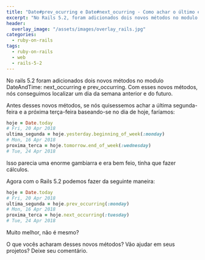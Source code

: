 ```yaml
---
title: "Date#prev_ocurring e Date#next_ocurring - Como achar o último e o próximo dia específico da semana"
excerpt: "No Rails 5.2, foram adicionados dois novos métodos no modulo DateAndTime: next_occurring e prev_occurring"
header:
  overlay_image: "/assets/images/overlay_rails.jpg"
categories:
  - ruby-on-rails
tags:
  - ruby-on-rails
  - web
  - rails-5-2
---
```

No rails 5.2 foram adicionados dois novos métodos no modulo DateAndTime: next_occurring e prev_occurring.
Com esses novos métodos, nós conseguimos localizar um dia da semana anterior e do futuro.

Antes desses novos métodos, se nós quisessemos achar a última segunda-feira e a próxima terça-feira baseando-se no dia de hoje, faríamos:
```ruby
hoje = Date.today
# Fri, 20 Apr 2018
ultima_segunda = hoje.yesterday.beginning_of_week(:monday)
# Mon, 16 Apr 2018
proxima_terca = hoje.tomorrow.end_of_week(:wednesday)
# Tue, 24 Apr 2018
```
Isso parecia uma enorme gambiarra e era bem feio, tinha que fazer cálculos.

Agora com o Rails 5.2 podemos fazer da seguinte maneira:

```ruby
hoje = Date.today
# Fri, 20 Apr 2018
ultima_segunda = hoje.prev_occurring(:monday)
# Mon, 16 Apr 2018
proxima_terca = hoje.next_occurring(:tuesday)
# Tue, 24 Apr 2018
```

 Muito melhor, não é mesmo?

 O que vocês acharam desses novos métodos? Vão ajudar em seus projetos? Deixe seu comentário.
